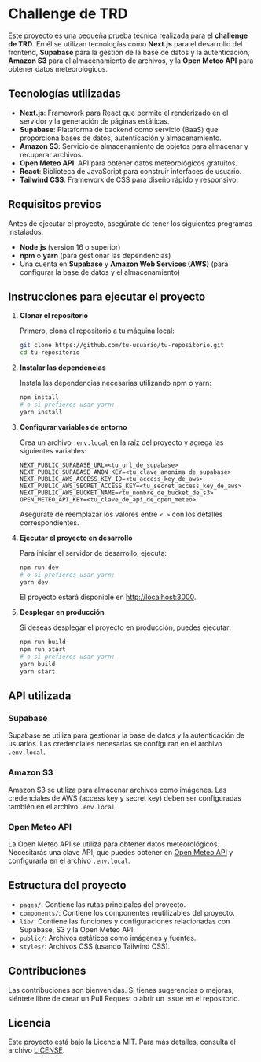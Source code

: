 
# Challenge de TRD

Este proyecto es una pequeña prueba técnica realizada para el **challenge de TRD**. En él se utilizan tecnologías como **Next.js** para el desarrollo del frontend, **Supabase** para la gestión de la base de datos y la autenticación, **Amazon S3** para el almacenamiento de archivos, y la **Open Meteo API** para obtener datos meteorológicos.

## Tecnologías utilizadas

- **Next.js**: Framework para React que permite el renderizado en el servidor y la generación de páginas estáticas.
- **Supabase**: Plataforma de backend como servicio (BaaS) que proporciona bases de datos, autenticación y almacenamiento.
- **Amazon S3**: Servicio de almacenamiento de objetos para almacenar y recuperar archivos.
- **Open Meteo API**: API para obtener datos meteorológicos gratuitos.
- **React**: Biblioteca de JavaScript para construir interfaces de usuario.
- **Tailwind CSS**: Framework de CSS para diseño rápido y responsivo.

## Requisitos previos

Antes de ejecutar el proyecto, asegúrate de tener los siguientes programas instalados:

- **Node.js** (version 16 o superior)
- **npm** o **yarn** (para gestionar las dependencias)
- Una cuenta en **Supabase** y **Amazon Web Services (AWS)** (para configurar la base de datos y el almacenamiento)

## Instrucciones para ejecutar el proyecto

1. **Clonar el repositorio**

   Primero, clona el repositorio a tu máquina local:

   ```bash
   git clone https://github.com/tu-usuario/tu-repositorio.git
   cd tu-repositorio
   ```

2. **Instalar las dependencias**

   Instala las dependencias necesarias utilizando npm o yarn:

   ```bash
   npm install
   # o si prefieres usar yarn:
   yarn install
   ```

3. **Configurar variables de entorno**

   Crea un archivo `.env.local` en la raíz del proyecto y agrega las siguientes variables:

   ```env
   NEXT_PUBLIC_SUPABASE_URL=<tu_url_de_supabase>
   NEXT_PUBLIC_SUPABASE_ANON_KEY=<tu_clave_anonima_de_supabase>
   NEXT_PUBLIC_AWS_ACCESS_KEY_ID=<tu_access_key_de_aws>
   NEXT_PUBLIC_AWS_SECRET_ACCESS_KEY=<tu_secret_access_key_de_aws>
   NEXT_PUBLIC_AWS_BUCKET_NAME=<tu_nombre_de_bucket_de_s3>
   OPEN_METEO_API_KEY=<tu_clave_de_api_de_open_meteo>
   ```

   Asegúrate de reemplazar los valores entre `< >` con los detalles correspondientes.

4. **Ejecutar el proyecto en desarrollo**

   Para iniciar el servidor de desarrollo, ejecuta:

   ```bash
   npm run dev
   # o si prefieres usar yarn:
   yarn dev
   ```

   El proyecto estará disponible en [http://localhost:3000](http://localhost:3000).

5. **Desplegar en producción**

   Si deseas desplegar el proyecto en producción, puedes ejecutar:

   ```bash
   npm run build
   npm run start
   # o si prefieres usar yarn:
   yarn build
   yarn start
   ```

## API utilizada

### **Supabase**

Supabase se utiliza para gestionar la base de datos y la autenticación de usuarios. Las credenciales necesarias se configuran en el archivo `.env.local`.

### **Amazon S3**

Amazon S3 se utiliza para almacenar archivos como imágenes. Las credenciales de AWS (access key y secret key) deben ser configuradas también en el archivo `.env.local`.

### **Open Meteo API**

La Open Meteo API se utiliza para obtener datos meteorológicos. Necesitarás una clave API, que puedes obtener en [Open Meteo API](https://open-meteo.com/) y configurarla en el archivo `.env.local`.

## Estructura del proyecto

- `pages/`: Contiene las rutas principales del proyecto.
- `components/`: Contiene los componentes reutilizables del proyecto.
- `lib/`: Contiene las funciones y configuraciones relacionadas con Supabase, S3 y la Open Meteo API.
- `public/`: Archivos estáticos como imágenes y fuentes.
- `styles/`: Archivos CSS (usando Tailwind CSS).

## Contribuciones

Las contribuciones son bienvenidas. Si tienes sugerencias o mejoras, siéntete libre de crear un Pull Request o abrir un Issue en el repositorio.

## Licencia

Este proyecto está bajo la Licencia MIT. Para más detalles, consulta el archivo [LICENSE](LICENSE).
